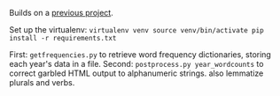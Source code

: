 Builds on a [previous project](https://github.com/Datamine/Television).

Set up the virtualenv:
`virtualenv venv
source venv/bin/activate
pip install -r requirements.txt`

First: `getfrequencies.py` to retrieve word frequency dictionaries, storing each year's data in a file.
Second: `postprocess.py year_wordcounts` to correct garbled HTML output to alphanumeric strings. also lemmatize plurals and verbs.
